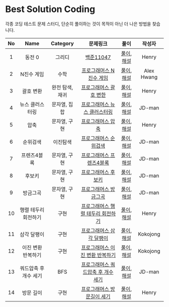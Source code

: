 # Best Solution Coding

각종 코딩 테스트 문제 스터디, 단순히 풀이하는 것이 목적이 아닌 더 나은 방법을 찾습니다.

|No|Name|Category|문제링크|풀이|작성자|
|:-:|:---:|:--------:|:------:|:--:|:-----:|
|1|동전 0|그리디|[백준11047](https://www.acmicpc.net/problem/11047)|[풀이](Solutions/BOJ/Greedy/BOJ11047.swift), [해설](https://blog.naver.com/raphaelra44/222546195826)|Henry|
|2|N진수 게임|수학|[프로그래머스 N진수 게임](https://programmers.co.kr/learn/courses/30/lessons/17687)|[풀이](Solutions/Programmers/Math/Ngame.swift), [해설](https://cksgh.tistory.com/entry/N%EC%A7%84%EC%88%98-%EA%B2%8C%EC%9E%84-Swift)|Alex Hwang|
|3|괄호 변환|완전 탐색, 재귀|[프로그래머스 괄호 변한](https://programmers.co.kr/learn/courses/30/lessons/60058)|[풀이](Solutions/Programmers/Recursive/BracketTranslate.swift), [해설](https://blog.naver.com/raphaelra44/222566491277)|Henry|
|4|뉴스 클러스터링|문자열, 집합|[프로그래머스 뉴스 클러스터링](https://programmers.co.kr/learn/courses/30/lessons/17677)|[풀이](Solutions/Programmers/Set/News/README.md), [해설](Solutions/Programmers/Set/News/README.md)|JD-man|
|5|압축|문자열, 구현|[프로그래머스 압축](https://programmers.co.kr/learn/courses/30/lessons/17684)|[풀이](Solutions/Programmers/String/Compress.swift), [해설](https://blog.naver.com/raphaelra44/222591530538)|Henry|
|6|순위검색|이진탐색|[프로그래머스 순위검색](https://programmers.co.kr/learn/courses/30/lessons/72412)|[풀이](Solutions/Programmers/BinarySearch/SearchRank.md), [해설](Solutions/Programmers/BinarySearch/SearchRank.md)|JD-man|
|7|프렌즈4블록|문자열, 구현|[프로그래머스 프렌즈4블록](https://programmers.co.kr/learn/courses/30/lessons/17679)|[풀이](Solutions/Programmers/Recursive/4Block.md), [해설](Solutions/Programmers/Recursive/4Block.md)|JD-man|
|8|후보키|문자열, 구현|[프로그래머스 후보키](https://programmers.co.kr/learn/courses/30/lessons/42890)|[풀이](Solutions/Programmers/String/CandidateKey.md), [해설](Solutions/Programmers/String/CandidateKey.md)|JD-man|
|9|방금그곡|문자열, 구현|[프로그래머스 방금그곡](https://programmers.co.kr/learn/courses/30/lessons/17683)|[풀이](Solutions/Programmers/String/ThatSong.md), [해설](Solutions/Programmers/String/ThatSong.md)|JD-man|
|10|행렬 테두리 회전하기|구현|[프로그래머스 행렬 테두리 회전하기](https://programmers.co.kr/learn/courses/30/lessons/77485)|[풀이](Solutions/Programmers/Implement/MatrixRotateBound.swift), [해설](https://blog.naver.com/raphaelra44/222591986545)|Henry|
|11|삼각 달팽이|구현|[프로그래머스 삼각 달팽이](https://programmers.co.kr/learn/courses/30/lessons/68645)|[풀이](https://github.com/urijan44/BestSolution/blob/master/Solutions/Programmers/Implement/TriangleSnail.md), [해설](https://github.com/urijan44/BestSolution/blob/master/Solutions/Programmers/Implement/TriangleSnail.md)|Kokojong|
|12|이진 변환 반복하기|구현|[프로그래머스 이진 변환 반복하기](https://programmers.co.kr/learn/courses/30/lessons/70129)|[풀이](https://github.com/urijan44/BestSolution/blob/master/Solutions/Programmers/Implement/BinaryConvert.md),[해설](https://github.com/urijan44/BestSolution/blob/master/Solutions/Programmers/Implement/BinaryConvert.md)|Kokojong|
|13|쿼드압축 후 개수 세기|BFS|[프로그래머스 쿼드압축 후 개수 세기](https://programmers.co.kr/learn/courses/30/lessons/68936)|[풀이](Solutions/Programmers/BFS/QuadTree.md),[해설](Solutions/Programmers/BFS/QuadTree.md)|JD-man|
|14|방문 길이|구현|[프로그래머스 방문길이 세기](https://programmers.co.kr/learn/courses/30/lessons/49994)|[풀이](Solutions/Programmers/Implement/VisitedLength.swift),[해설](https://blog.naver.com/raphaelra44/222619316529)|Henry|
